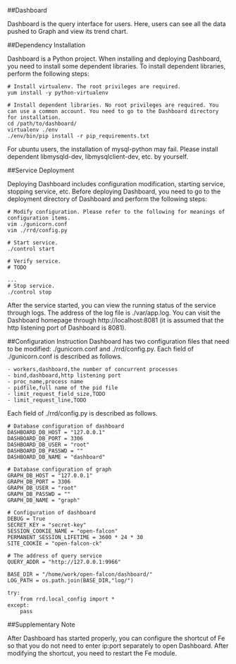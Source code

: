 ##Dashboard

Dashboard is the query interface for users. Here, users can see all the data pushed to Graph and view its trend chart.

##Dependency Installation

Dashboard is a Python project. When installing and deploying Dashboard, you need to install some dependent libraries. To install dependent libraries, perform the following steps:

```
# Install virtualenv. The root privileges are required. 
yum install -y python-virtualenv

# Install dependent libraries. No root privileges are required. You can use a common account. You need to go to the Dashboard directory for installation.
cd /path/to/dashboard/ 
virtualenv ./env
./env/bin/pip install -r pip_requirements.txt
```
For ubuntu users, the installation of mysql-python may fail. Please install dependent libmysqld-dev, libmysqlclient-dev, etc. by yourself.


##Service Deployment

Deploying Dashboard includes configuration modification, starting service, stopping service, etc. Before deploying Dashboard, you need to go to the deployment directory of Dashboard and perform the following steps:

```
# Modify configuration. Please refer to the following for meanings of configuration items.
vim ./gunicorn.conf
vim ./rrd/config.py

# Start service.
./control start

# Verify service.
# TODO

...
# Stop service.
./control stop
```
After the service started, you can view the running status of the service through logs. The address of the log file is ./var/app.log. You can visit the Dashboard homepage through http://localhost:8081 (it is assumed that the http listening port of Dashboard is 8081).

##Configuration Instruction
Dashboard has two configuration files that need to be modified: ./gunicorn.conf and ./rrd/config.py. Each field of ./gunicorn.conf is described as follows.

```
- workers,dashboard,the number of concurrent processes
- bind,dashboard,http listening port
- proc_name,process name
- pidfile,full name of the pid file
- limit_request_field_size,TODO
- limit_request_line,TODO
```

Each field of ./rrd/config.py is described as follows.

```
# Database configuration of dashboard
DASHBOARD_DB_HOST = "127.0.0.1"
DASHBOARD_DB_PORT = 3306
DASHBOARD_DB_USER = "root"
DASHBOARD_DB_PASSWD = ""
DASHBOARD_DB_NAME = "dashboard"

# Database configuration of graph
GRAPH_DB_HOST = "127.0.0.1"
GRAPH_DB_PORT = 3306
GRAPH_DB_USER = "root"
GRAPH_DB_PASSWD = ""
GRAPH_DB_NAME = "graph"

# Configuration of dashboard
DEBUG = True
SECRET_KEY = "secret-key"
SESSION_COOKIE_NAME = "open-falcon"
PERMANENT_SESSION_LIFETIME = 3600 * 24 * 30
SITE_COOKIE = "open-falcon-ck"

# The address of query service
QUERY_ADDR = "http://127.0.0.1:9966"

BASE_DIR = "/home/work/open-falcon/dashboard/"
LOG_PATH = os.path.join(BASE_DIR,"log/")

try:
    from rrd.local_config import *
except:
    pass
```

##Supplementary Note

After Dashboard has started properly, you can configure the shortcut of Fe so that you do not need to enter ip:port separately to open Dashboard. After modifying the shortcut, you need to restart the Fe module.









